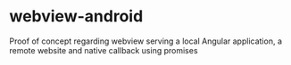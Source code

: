 # webview-android
Proof of concept regarding webview serving a local Angular application, a remote website and native callback using promises 
